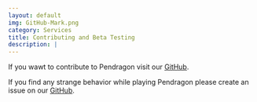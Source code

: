 ```yaml
---
layout: default
img: GitHub-Mark.png
category: Services
title: Contributing and Beta Testing
description: |
---
```

  If you wawt to contribute to Pendragon visit our [GitHub](https://github.com/PendragonGame/pendragon).

  If you find any strange behavior while playing Pendragon please create an issue on our [GitHub](https://github.com/PendragonGame/pendragon/issues).
